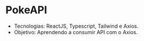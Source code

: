 # PokeAPI
- Tecnologias: ReactJS, Typescript, Tailwind e Axios.
- Objetivo: Aprendendo a consumir API com o Axios.